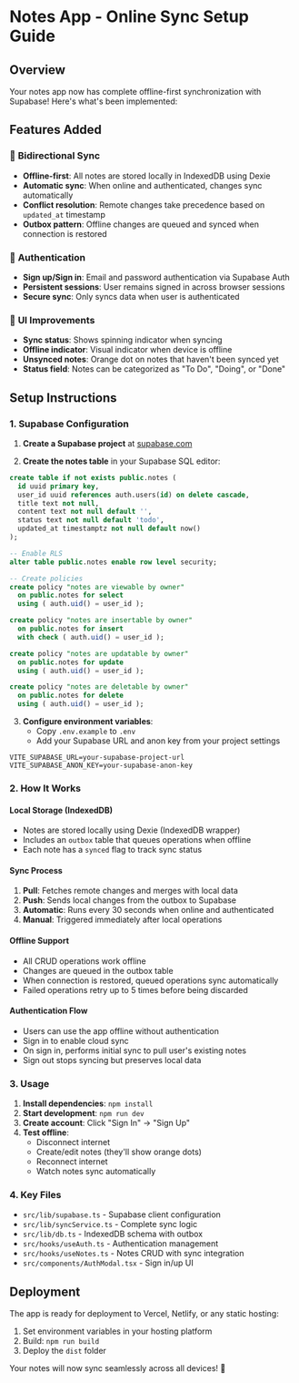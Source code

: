 # Notes App - Online Sync Setup Guide

## Overview

Your notes app now has complete offline-first synchronization with Supabase! Here's what's been implemented:

## Features Added

### 🔄 **Bidirectional Sync**
- **Offline-first**: All notes are stored locally in IndexedDB using Dexie
- **Automatic sync**: When online and authenticated, changes sync automatically
- **Conflict resolution**: Remote changes take precedence based on `updated_at` timestamp
- **Outbox pattern**: Offline changes are queued and synced when connection is restored

### 🔐 **Authentication**
- **Sign up/Sign in**: Email and password authentication via Supabase Auth
- **Persistent sessions**: User remains signed in across browser sessions
- **Secure sync**: Only syncs data when user is authenticated

### 📱 **UI Improvements**
- **Sync status**: Shows spinning indicator when syncing
- **Offline indicator**: Visual indicator when device is offline
- **Unsynced notes**: Orange dot on notes that haven't been synced yet
- **Status field**: Notes can be categorized as "To Do", "Doing", or "Done"

## Setup Instructions

### 1. Supabase Configuration

1. **Create a Supabase project** at [supabase.com](https://supabase.com)

2. **Create the notes table** in your Supabase SQL editor:

```sql
create table if not exists public.notes (
  id uuid primary key,
  user_id uuid references auth.users(id) on delete cascade,
  title text not null,
  content text not null default '',
  status text not null default 'todo',
  updated_at timestamptz not null default now()
);

-- Enable RLS
alter table public.notes enable row level security;

-- Create policies
create policy "notes are viewable by owner"
  on public.notes for select
  using ( auth.uid() = user_id );

create policy "notes are insertable by owner"
  on public.notes for insert
  with check ( auth.uid() = user_id );

create policy "notes are updatable by owner"
  on public.notes for update
  using ( auth.uid() = user_id );

create policy "notes are deletable by owner"
  on public.notes for delete
  using ( auth.uid() = user_id );
```

3. **Configure environment variables**:
   - Copy `.env.example` to `.env`
   - Add your Supabase URL and anon key from your project settings

```env
VITE_SUPABASE_URL=your-supabase-project-url
VITE_SUPABASE_ANON_KEY=your-supabase-anon-key
```

### 2. How It Works

#### **Local Storage (IndexedDB)**
- Notes are stored locally using Dexie (IndexedDB wrapper)
- Includes an `outbox` table that queues operations when offline
- Each note has a `synced` flag to track sync status

#### **Sync Process**
1. **Pull**: Fetches remote changes and merges with local data
2. **Push**: Sends local changes from the outbox to Supabase
3. **Automatic**: Runs every 30 seconds when online and authenticated
4. **Manual**: Triggered immediately after local operations

#### **Offline Support**
- All CRUD operations work offline
- Changes are queued in the outbox table
- When connection is restored, queued operations sync automatically
- Failed operations retry up to 5 times before being discarded

#### **Authentication Flow**
- Users can use the app offline without authentication
- Sign in to enable cloud sync
- On sign in, performs initial sync to pull user's existing notes
- Sign out stops syncing but preserves local data

### 3. Usage

1. **Install dependencies**: `npm install`
2. **Start development**: `npm run dev`
3. **Create account**: Click "Sign In" → "Sign Up" 
4. **Test offline**: 
   - Disconnect internet
   - Create/edit notes (they'll show orange dots)
   - Reconnect internet
   - Watch notes sync automatically

### 4. Key Files

- `src/lib/supabase.ts` - Supabase client configuration
- `src/lib/syncService.ts` - Complete sync logic
- `src/lib/db.ts` - IndexedDB schema with outbox
- `src/hooks/useAuth.ts` - Authentication management
- `src/hooks/useNotes.ts` - Notes CRUD with sync integration
- `src/components/AuthModal.tsx` - Sign in/up UI

## Deployment

The app is ready for deployment to Vercel, Netlify, or any static hosting:

1. Set environment variables in your hosting platform
2. Build: `npm run build`
3. Deploy the `dist` folder

Your notes will now sync seamlessly across all devices! 🎉
